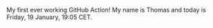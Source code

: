 My first ever working GitHub Action!
My name is Thomas and today is Friday, 19 January, 19:05 CET. 
